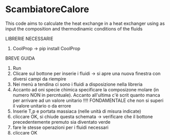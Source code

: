 # ScambiatoreCalore
This code aims to calculate the heat exchange in a heat exchanger using as input the composition and thermodinamic conditions of the fluids

LIBRERIE NECESSARIE
1) CoolProp -> pip install CoolProp

 BREVE GUIDA
 1) Run
 2) Clicare sul bottone per inserie i fluidi -> si apre una nuova finestra con diversi campi da riempire
 3) Nei menù a tendina ci sono i fluidi a disposizione nella libreria
 4) Accanto ad oni specie chimica specificare la composizone molare (in numero NON in percntuale). Accanto all'ultima c'è scrit quanto manca per arrivare ad un valore unitario !!!! FONDAMENTALE che non si superi il valore unitario o da errore
 5) Inserie T,p e portata massiaca (nelle unità di misura indicate)
 6) cliccare OK, si chiude questa schemata -> verificare che il bottone precedentemente premuto sia diventato verde
 7) fare le stesse operazioni per i fluidi necessari
 8) cliccare OK
